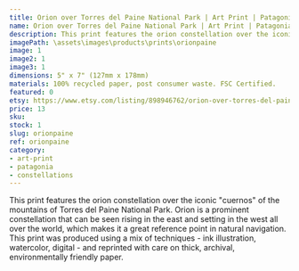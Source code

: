 ```yaml
---
title: Orion over Torres del Paine National Park | Art Print | Patagonia Chile | Southern Hemisphere Sky
name: Orion over Torres del Paine National Park | Art Print | Patagonia Chile | Southern Hemisphere Sky
description: This print features the orion constellation over the iconic "cuernos" of the mountains of Torres del Paine National Park. This print was produced using a mix of techniques - ink illustration, watercolor, digital - and reprinted with care on thick, archival, environmentally friendly paper.
imagePath: \assets\images\products\prints\orionpaine
image: 1
image2: 1
image3: 1
dimensions: 5" x 7" (127mm x 178mm)
materials: 100% recycled paper, post consumer waste. FSC Certified.
featured: 0
etsy: https://www.etsy.com/listing/898946762/orion-over-torres-del-paine-national
price: 13
sku:
stock: 1
slug: orionpaine
ref: orionpaine
category:
- art-print
- patagonia
- constellations
---
```

This print features the orion constellation over the iconic "cuernos" of the mountains of Torres del Paine National Park. Orion is a prominent constellation that can be seen rising in the east and setting in the west all over the world, which makes it a great reference point in natural navigation. This print was produced using a mix of techniques - ink illustration, watercolor, digital - and reprinted with care on thick, archival, environmentally friendly paper.
